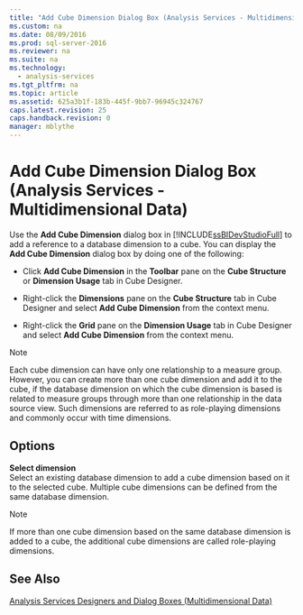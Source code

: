 ```yaml
---
title: "Add Cube Dimension Dialog Box (Analysis Services - Multidimensional Data)"
ms.custom: na
ms.date: 08/09/2016
ms.prod: sql-server-2016
ms.reviewer: na
ms.suite: na
ms.technology: 
  - analysis-services
ms.tgt_pltfrm: na
ms.topic: article
ms.assetid: 625a3b1f-183b-445f-9bb7-96945c324767
caps.latest.revision: 25
caps.handback.revision: 0
manager: mblythe
---
```

# Add Cube Dimension Dialog Box (Analysis Services - Multidimensional Data)
Use the **Add Cube Dimension** dialog box in [!INCLUDE[ssBIDevStudioFull](../../Topics/TopicNameContainA/tokens/ssBIDevStudioFull_md.md)] to add a reference to a database dimension to a cube. You can display the **Add Cube Dimension** dialog box by doing one of the following:  
  
-   Click **Add Cube Dimension** in the **Toolbar** pane on the **Cube Structure** or **Dimension Usage** tab in Cube Designer.  
  
-   Right-click the **Dimensions** pane on the **Cube Structure** tab in Cube Designer and select **Add Cube Dimension** from the context menu.  
  
-   Right-click the **Grid** pane on the **Dimension Usage** tab in Cube Designer and select **Add Cube Dimension** from the context menu.  
  
> [!NOTE]  
>  Each cube dimension can have only one relationship to a measure group. However, you can create more than one cube dimension and add it to the cube, if the database dimension on which the cube dimension is based is related to measure groups through more than one relationship in the data source view. Such dimensions are referred to as role-playing dimensions and commonly occur with time dimensions.  
  
## Options  
 **Select dimension**  
 Select an existing database dimension to add a cube dimension based on it to the selected cube. Multiple cube dimensions can be defined from the same database dimension.  
  
> [!NOTE]  
>  If more than one cube dimension based on the same database dimension is added to a cube, the additional cube dimensions are called role-playing dimensions.  
  
## See Also  
 [Analysis Services Designers and Dialog Boxes (Multidimensional Data)](../../Topics/TopicNameNotContainA/Analysis-Services-Designers-and-Dialog-Boxes--Multidimensional-Data-.md)